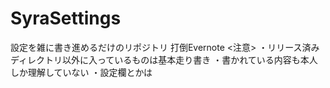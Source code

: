 # SyraSettings

設定を雑に書き進めるだけのリポジトリ
打倒Evernote
<注意>
・リリース済みディレクトリ以外に入っているものは基本走り書き
・書かれている内容も本人しか理解していない
・設定欄とかは